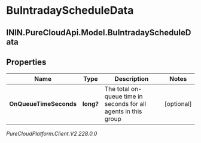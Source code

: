 # BuIntradayScheduleData

## ININ.PureCloudApi.Model.BuIntradayScheduleData

## Properties

|Name | Type | Description | Notes|
|------------ | ------------- | ------------- | -------------|
| **OnQueueTimeSeconds** | **long?** | The total on-queue time in seconds for all agents in this group | [optional] |



_PureCloudPlatform.Client.V2 228.0.0_
